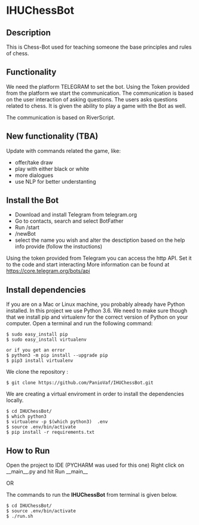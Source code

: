 # IHUChessBot
## Description
This is Chess-Bot used for teaching someone the base principles and rules of chess.  

## Functionality
We need the platform TELEGRAM to set the bot. Using the Token provided from the platform we start the communication. The communication is based on the user interaction of asking questions. The users asks questions related to chess. It is given the ability to play a game with the Bot as well.

The communication is based on RiverScript.

## New functionality (TBA)
Update with commands related the game, like:
- offer/take draw
- play with either black or white
- more dialogues 
- use NLP for better understanting 

## Install the Bot
- Download and install Telegram from telegram.org 
- Go to contacts, search and select BotFather
- Run /start
- /newBot
- select the name you wish and alter the desctiption based on the help info provide (follow the instuctions)

Using the token provided from Telegram you can access the http API. Set it to the code and start interacting 
More information can be found at https://core.telegram.org/bots/api

## Install dependencies

If you are on a Mac or Linux machine, you probably already have Python installed. In this project we use Python 3.6.
We need to make sure though that we install pip and virtualenv for the correct version of Python on your computer. Open a terminal and run the following command:

```
$ sudo easy_install pip
$ sudo easy_install virtualenv

or if you get an error
$ python3 -m pip install --upgrade pip
$ pip3 install virtualenv

```

We clone the repository :

```
$ git clone https://github.com/PanioVaf/IHUChessBot.git
```

We are creating a virtual enviroment in order to install the dependencies locally.


```
$ cd IHUChessBot/
$ which python3
$ virtualenv -p $(which python3)  .env
$ source .env/bin/activate
$ pip install -r requirements.txt
```

## How to Run
Open the project to IDE (PYCHARM was used for this one)
Right click on \_\_main__.py and hit Run \_\_main__ 

OR

The commands to run the **IHUChessBot** from terminal is given below. 

```
$ cd IHUChessBot/
$ source .env/bin/activate
$ ./run.sh     
```
